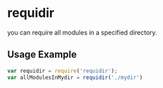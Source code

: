 requidir
========

you can require all modules in a specified directory.

Usage Example
--------------

```javascript
var requidir = require('requidir');
var allModulesInMydir = requidir('./mydir')
```

